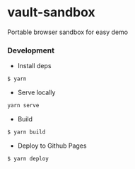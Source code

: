# vault-sandbox
Portable browser sandbox for easy demo



### Development

* Install deps

```sh
$ yarn
```

* Serve locally

```sh
yarn serve
```

* Build 

```sh
$ yarn build
```

* Deploy to Github Pages

```sh
$ yarn deploy
```